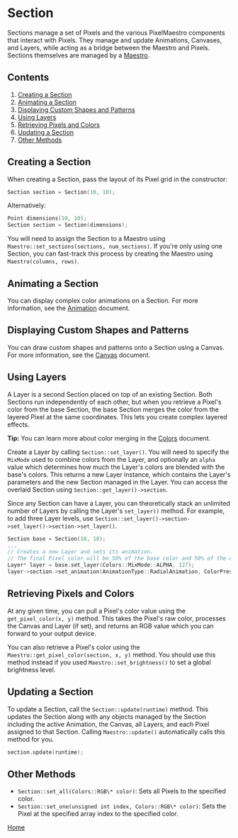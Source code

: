 # Section
Sections manage a set of Pixels and the various PixelMaestro components that interact with Pixels. They manage and update Animations, Canvases, and Layers, while acting as a bridge between the Maestro and Pixels. Sections themselves are managed by a [Maestro](maestro.md).

## Contents
1. [Creating a Section](#creating-a-section)
2. [Animating a Section](#animating-a-section)
3. [Displaying Custom Shapes and Patterns](#displaying-custom-shapes-and-patterns)
4. [Using Layers](#using-layers)
5. [Retrieving Pixels and Colors](#retrieving-pixels-and-colors)
6. [Updating a Section](#updating-a-section)
7. [Other Methods](#other-methods)

## Creating a Section
When creating a Section, pass the layout of its Pixel grid in the constructor:

```c++
Section section = Section(10, 10);
```
Alternatively:
```c++
Point dimensions(10, 10);
Section section = Section(dimensions);
```

You will need to assign the Section to a Maestro using `Maestro::set_sections(sections, num_sections)`. If you're only using one Section, you can fast-track this process by creating the Maestro using `Maestro(columns, rows)`.

## Animating a Section
You can display complex color animations on a Section. For more information, see the [Animation](animation.md) document.

## Displaying Custom Shapes and Patterns
You can draw custom shapes and patterns onto a Section using a Canvas. For more information, see the [Canvas](canvas.md) document.

## Using Layers
A Layer is a second Section placed on top of an existing Section. Both Sections run independently of each other, but when you retrieve a Pixel's color from the base Section, the base Section merges the color from the layered Pixel at the same coordinates. This lets you create complex layered effects.

**Tip:** You can learn more about color merging in the [Colors](colors.md) document.

Create a Layer by calling `Section::set_layer()`. You will need to specify the `MixMode` used to combine colors from the Layer, and optionally an `alpha` value which determines how much the Layer's colors are blended with the base's colors. This returns a new Layer instance, which contains the Layer's parameters and the new Section managed in the Layer. You can access the overlaid Section using `Section::get_layer()->section`.

Since any Section can have a Layer, you can theoretically stack an unlimited number of Layers by calling the Layer's `set_layer()` method. For example, to add three Layer levels, use `Section::set_layer()->section->set_layer()->section->set_layer()`.

```c++
Section base = Section(10, 10);
...
// Creates a new Layer and sets its animation.
// The final Pixel color will be 50% of the base color and 50% of the overlaid color.
Layer* layer = base.set_layer(Colors::MixMode::ALPHA, 127);
layer->section->set_animation(AnimationType::RadialAnimation, ColorPresets::COLORWHEEL, 12);
```

## Retrieving Pixels and Colors
At any given time, you can pull a Pixel's color value using the `get_pixel_color(x, y)` method. This takes the Pixel's raw color, processes the Canvas and Layer (if set), and returns an RGB value which you can forward to your output device.

You can also retrieve a Pixel's color using the `Maestro::get_pixel_color(section, x, y)` method. You should use this method instead if you used `Maestro::set_brightness()` to set a global brightness level.

## Updating a Section
To update a Section, call the `Section::update(runtime)` method. This updates the Section along with any objects managed by the Section including the active Animation, the Canvas, all Layers, and each Pixel assigned to that Section. Calling `Maestro::update()` automatically calls this method for you.

```c++
section.update(runtime);
```

## Other Methods
* `Section::set_all(Colors::RGB\* color)`: Sets all Pixels to the specified color.
* `Section::set_one(unsigned int index, Colors::RGB\* color)`: Sets the Pixel at the specified array index to the specified color.

[Home](README.md)
